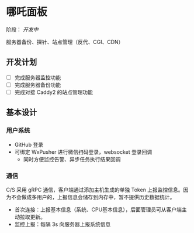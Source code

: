 # 哪吒面板

阶段： *开发中*

服务器备份、探针、站点管理（反代、CGI、CDN）

## 开发计划

- [ ] 完成服务器监控功能
- [ ] 完成服务器备份功能
- [ ] 完成对接 Caddy2 的站点管理功能

## 基本设计

### 用户系统

- GitHub 登录
- 可绑定 WxPusher 进行微信扫码登录，websocket 登录回调
  - 同时方便监控告警、异步任务执行结果回调

### 通信

C/S 采用 gRPC 通信，客户端通过添加主机生成的单独 Token 上报监控信息。因为不会做成多用户的，上报信息会储存到内存中，暂不提供历史数据统计。

- 首次连接：上报基本信息（系统、CPU基本信息），后面管理员可从客户端主动拉取更新。
- 监控上报：每隔 3s 向服务器上报系统信息

